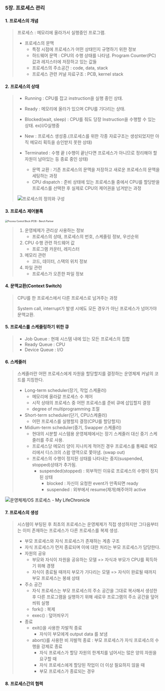 ### 5장. 프로세스 관리

#### 1. 프로세스의 개념

> 프로세스 : 메모리에 올라가서 실행중인 프로그램.
>
> - 프로세스의 문맥
>   - 특정 시점에 프로세스가 어떤 상태인지 규명하기 위한 정보
>   - 하드웨어 문맥 : CPU의 수행 상태를 나타냄. Program Counter(PC) 값과 레지스터에 저장하고 있는 값들
>   - 프로세스의 주소공간 : code, data, stack
>   - 프로세스 관련 커널 자료구조 : PCB, kernel stack

#### 2. 프로세스의 상태

> - Running : CPU를 잡고 instruction을 실행 중인 상태.
>
> - Ready : 메모리에 올라가 있으며 CPU를 기다리는 상태.
> - Blocked(wait, sleep) : CPU를 줘도 당장 Instruction을 수행할 수 있는 상태. ex)I/O실행중
> - New : 프로세스 생성중.(프로세스를 위한 각종 자료구조는 생성되었지만 아직 메모리 획득을 승인받지 못한 상태)
> - Terminated : 수행 끝 (수행이 끝난다면 프로세스가 아니므로 정리해야 할 자원이 남아있는 등 종료 중인 상태)
>   - 문맥 교환 : 기존 프로세스의 문맥을 저장하고 새로운 프로세스의 문맥을 세팅하는 과정
>   - CPU dispatch : 준비 상태에 있는 프로세스들 중에서 CPU를 할당받을 프로세스를 선택한 후 실제로 CPU의 제어권을 넘겨받는 과정
>
> ![프로세스의 정의와 구성](https://t1.daumcdn.net/cfile/tistory/111C2F3F511554B124) 

#### 3. 프로세스 제어블록

<img src="https://benchpartner.com/bp-content/uploads/2022/01/14-YfLsSgamGmd.jpg" alt="Process Control Block (PCB) - Bench Partner" style="zoom: 50%;" />

> 1. 운영체제가 관리상 사용하는 정보
>    - 프로세스의 상태, 프로세스의 번호, 스케줄링 정보, 우선순위
> 2. CPU 수행 관련 하드웨어 값
>    - 프로그램 카운터, 레지스터
> 3. 메모리 관련
>    - 코드, 데이터, 스택의 위치 정보
> 4. 파일 관련
>    - 프로세스가 오픈한 파일 정보

#### 4. 문맥교환(Context Switch)

> CPU를 한 프로세스에서 다른 프로세스로 넘겨주는 과정
>
> System call, interrupt가 발생 시에도 모든 경우가 아닌 프로세스가 넘어가야 문맥교환.

#### 5. 프로세스를 스케줄링하기 위한 큐

> - Job Queue : 현재 시스템 내에 있는 모든 프로세스의 집합
> - Ready Queue : CPU
> - Device Queue : I/O

#### 6. 스케줄러

> 스케줄러란 어떤 프로세스에게 자원을 할당할지를 결정하는 운영체제 커널의 코드를 지칭한다.
>
> - Long-term scheduler(장기, 작업 스케줄러) 
>   - 메모리에 올라갈 프로세스 수 제어
>   - 시작 상태의 프로세스 중 어떤 프로세스를 준비 큐에 삽입할지 결정
>   - degree of multiprogramming 조절
> - Short-term scheduler(단기, CPU스케줄러) 
>   - 어떤 프로세스를 실행할지 결정(CPU를 할당할지)
> - Midium-term scheduler(중기, Swapper 스케줄러) 
>   - 현대의 시분할 시스템용 운영체제에서는 장기 스케줄러 대신 중기 스케줄러를 주로 사용.
>   - 프로세스당 메모리 양이 지나치게 적어진 경우 프로세스를 통째로 메모리에서 디스크의 스왑 영역으로 쫓아냄. (swap out)
>   - 프로세스의 수행이 정지된 상태를 나타내는 중지(suspended, stopped)상태가 추가됨.
>     - suspended(stopped) : 외부적인 이유로 프로세스의 수행이 정지된 상태
>       - blocked : 자신이 요청한 event가 만족되면 ready
>       - suspended : 외부에서 resume(재개)해주어야 active

![운영체제/OS 프로세스 - My LifeChronicle](https://many258.github.io/assets/images/OS/process-state-diagram.png)

#### 7. 프로세스의 생성

> 시스템이 부팅된 후 최초의 프로세스는 운영체제가 직접 생성하지만 그다음부터는 이미 존재하는 프로세스가 다른 프로세스를 복제 생성.
>
> - 부모 프로세스와 자식 프로세스가 존재하는 계층 구조
> - 자식 프로세스가 먼저 종료되며 이에 대한 처리는 부모 프로세스가 담당한다.
> - 자원의 공유
>   - 부모와 자식이 자원을 공유하는 모델 => 자식과 부모가 CPU를 획득하기 위해 경쟁
>   - 자식이 종료될 때까지 부모가 기다리는 모델 => 자식이 완료될 때까지 부모 프로세스는 봉쇄 상태
> - 주소 공간
>   - 자식 프로세스는 부모 프로세스의 주소 공간을 그대로 복사해서 생성한 후 다른 프로그램을 실행하기 위해 새로우 프로그램의 주소 공간을 덮어씌워 실행
>   - fork() : 복제
>   - exec() : 덮어씌우기
> - 종료
>   - exit()을 사용한 자발적 종료
>     -  자식이 부모에게 output data 를 보냄
>   - abort()를 사용한 비 자발적 종료 : 부모 프로세스가 자식 프로세스의 수행을 강제로 종료
>     - 자식 프로세스가 할당 자원의 한계치를 넘어서는 많은 양의 자원을 요구할 때
>     - 자식 프로세스에게 할당된 작업이 더 이상 필요하지 않을 때
>     - 부모 프로세스가 종료되는 경우

#### 8. 프로세스간의 협력

